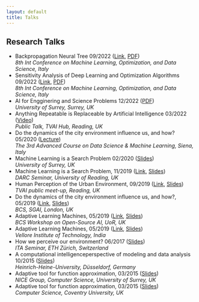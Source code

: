 ```yaml
---
layout: default
title: Talks
---
```


<!---  
<a href="{{site.baseurl}}/index">Home</a> | 
<a href="{{site.baseurl}}/profile">Profile</a> | 
<a href="{{site.baseurl}}/publications">Publications</a> | 
<a href="{{site.baseurl}}/research">Research</a> | 
<a href="{{site.baseurl}}/teaching">Teaching</a> --->

## Research Talks 

* Backpropagation Neural Tree 09/2022 (<a href="https://lod2022.icas.cc/tutorial-speakers/" target="_blank">Link</a>, <a href="/data/Research_Talks/LOD_NeuralTree_tutorial_OjhaV.pdf" target="_blank">PDF</a>) <br> _8th Int Conference on Machine Learning, Optimization, and Data Science, Italy_
* Sensitivity Analysis of Deep Learning and Optimization Algorithms 09/2022 (<a href="https://lod2022.icas.cc/tutorial-speakers/" target="_blank">Link</a>, <a href="/data/Research_Talks/LOD_SensitivityAnalysis_tutotial_OjhaV.pdf" target="_blank">PDF</a>) <br> _8th Int Conference on Machine Learning, Optimization, and Data Science, Italy_
* AI for Engginering and Science Problems 12/2022 (<a href="/data/Research_Talks/Surrey/AI4Eng.pdf" target="_blank">PDF</a>) <br> _University of Surrey, Surrey, UK_
* Anything Repeatable is Replaceable by Artificial Intelligence 03/2022 (<a href="https://youtu.be/3U4-7Y-epFw?t=86" target="_blank">Video</a>) <br> _Public Talk, TVAI Hub, Reading, UK_ 
* Do the dynamics of the city environment influence us, and how? 05/2020 (<a href="https://acdl2020.icas.xyz/lecturers/" target="_blank">Lecture</a>)<br> _The 3rd Advanced Course on Data Science & Machine Learning, Siena, Italy_
* Machine Learning is a Search Problem 02/2020 (<a href="/data/Research_Talks/Surrey/ML_Is_A_Search_Prob_VOjha.pdf" target="_blank">Slides</a>) <br> _University of Surrey, UK_
* Machine Learning is a Search Problem, 11/2019 (<a href="https://research.reading.ac.uk/met-darc/news-and-events/darc-seminar-series/" target="_blank">Link</a>, <a href="/data/Research_Talks/Surrey/ML_Is_A_Search_Prob_VOjha.pdf" target="_blank">Slides</a>) <br> _DARC Seminar, University of Reading, UK_
* Human Perception of the Urban Environment, 09/2019 (<a href="https://www.meetup.com/Thames-Valley-Artificial-Intelligence-Meetup/events/263027968/" target="_blank">Link</a>, <a href="https://archive.arch.ethz.ch/esum/downloads/presentations/ESUM_Full_presenation.pdf" target="_blank">Slides</a>) <br> _TVAI public meet-up, Reading, UK_
* Do the dynamics of the city environment influence us, and how?, 05/2019 (<a href="https://www.bcs.org/events-calendar/2019/may/uk-symposium-on-knowledge-discovery-and-data-mining-2019-bcs-sgai-the-specialist-group-on-artificial-intelligence/" target="_blank">Link</a>, <a href="https://archive.arch.ethz.ch/esum/downloads/presentations/ESUM_Full_presenation.pdf" target="_blank">Slides</a>) <br>  _BCS, SGAI, London, UK_ 
* Adaptive Learning Machines, 05/2019 (<a href="https://ossg.bcs.org/blog/event/open-source-ai-april-2019/" target="_blank">Link</a>, <a href="https://ossg.bcs.org/wp-content/uploads/04-19-varun.pdf" target="_blank">Slides</a>) <br>  _BCS Workshop on Open-Source AI, UoR, UK_ 
* Adaptive Learning Machines, 05/2019 (<a href="https://ossg.bcs.org/blog/event/open-source-ai-april-2019/" target="_blank">Link</a>, <a href="https://ossg.bcs.org/wp-content/uploads/04-19-varun.pdf" target="_blank">Slides</a>) <br>  _Vellore Institute of Technology, India_
* How we perceive our environment? 06/2017 (<a href="https://archive.arch.ethz.ch/esum/downloads/presentations/Varun_ITA_talk_14_6_17.pdf" target="_blank">Slides</a>) <br> _ITA Seminar, ETH Zürich, Switzerland_ 
* A computational intelligenceperspective of modeling and data analysis 10/2015 (<a href="/data/Research_Talks/Dusseldorf/Varun_Dusseldorf_IPROCOM.pdf" target="_blank">Slides</a>) <br>  _Heinrich-Heine-University, Düsseldorf, Germany_ 
* Adaptive tool for function approximation, 03/2015 (<a href="/data/Research_Talks/Surrey/03_2015_Varun_UK_FNT_CS.pdf" target="_blank">Slides</a>) <br> _NICE Group, Computer Science, University of Surrey, UK_
* Adaptive tool for function approximation, 03/2015 (<a href="/data/Research_Talks/Surrey/03_2015_Varun_UK_FNT_CS.pdf" target="_blank">Slides</a>) <br> _Computer Science, Coventry University, UK_ 


<!--

IEEE Senior Member, Fellow of the Higher Education Academy, UK

### Education
PhD in Computer Science, Technical University of Ostrava, Czech Republic <br>
<a href="https://dspace.vsb.cz/handle/10084/112274?locale-attribute=en" target="_blank">_Feature Selection and Function Approximation Using Adaptive Algorithms_</a>


### Experience
* Senior Lecturer in Computting, _Newcastle University_, UK (current) <br>
* Lecturer in Computer Science, _University of Reading_, UK  <br>
* Postdoctoral Fellow, _ETH Zürich: Zürich_, Switzerland <br>
* Marie Curie Fellow, _Technical University of Ostrava_, Czech Republic <br>
* Research Fellow, _Visva-Bharati University_, India <br>

### Administration
* Deputy Director of Undergraduate Studies <br> _Department of Computer Science, the University of Reading_ (2021 – 2022)
* Chair of Board of Studies and Student Experience <br> _Department of Computer Science, the University of Reading_ (2021 – 2022)
* Degree Project Coordinator <br> _Department of Computer Science, the University of Reading_ (2019 – 2022)

### Community Services
* Program Chair of the 7th International Conference Machine Learning, Optimization, and Data Science,
LOD 2021, Lake District, United Kingdom, October 04–08, 202* (<a href="https://lod202*icas.cc/" target="_blank">LOD 2021</a>)
* Program Chair of 6th International Conference Machine Learning, Optimization, and Data Science,
LOD 2020, Siena, Italy, July 19–23, 2020. (<a href="https://lod2020.icas.xyz/" target="_blank">LOD 2020</a>)
* Co-organizer of 1st Advanced Online & Onsite Course & Symposium on Artificial Intelligence & Neuroscience, October 5 – 8, 2021,  Grasmere, Lake District, England – UK (<a href="https://acain202*artificial-intelligence-sas.org/" target="_blank">ACAIN 2021</a>) 
* Steering Committee Founding Member of Thames Valley AI Hub (<a href="https://tvsp.herokuapp.com/" target="_blank">TVAI Hub</a>) 2019–present
* Session Chair of 30th International Conference on Artificial Neural Networks (ICANN 2021)
* Session Chair of 27th ACM SIGKDD Conf on Knowledge Discovery and Data Mining (KDD 2021)
* Session Chair of World Congress on Global Optimization, (online) Athens, Greece, 2021
* Session Chair of World Congress on Computational Intelligence, Vancouver, Canada, 2016
* Session Chair of 5th Int. Conf. on Innovations in Bio-Inspired Computing and Applications, Ostrava
* Chair of a Curriculum Review Working Group, Department of Computer Science, UoR, 2019
* Member of a Wellbeing, Inclusion, Diversity and Equality Committee, UoR, 2020 – present
* Chair of PhD Monitoring Committee, Department of Computer Science, UoR, 2018–present
* Co-Developer of an Industry-Academic Certification, Dept of Computer Science, UoR, 2019
* Member of Center for Mathematics of Planet Earth, University of Reading, 2020–2021
* Co-host of UKIEPC - The UK & Ireland Programming Contest 2018 at UoR
* Reviewer of PhD Thesis at the University of Reading, 2020
* Reviewer of Grant Proposals of UK, Natural Environment Research Council, 2019, 
Grant Proposals of Czech Science Foundation, 2017, 
and Grant Proposals (internal) of MPCS University of Reading
* Reviewer of Journals of IEEE Transaction of Neural Networks, IEEE Transaction of Fuzzy Systems,
IEEE Transaction of Evolutionary Computation, IEEE Access, Applied Soft Computing, Elsevier, Engineering
Application of Artificial Intelligence, Elsevier, Artificial Intelligence Review, Springer, and
Pattern Analysis and Application, Springer.
* Guest Editor of Data-Driven Modeling for Smart Cities, Frontiers in Sustainable Cities, 2021
* Program Committee Member of KDD (2019,2020, 2021), ACM SDM22

### Conference Presentations
* World Congress on Global Optimization, (Online), Athens, Greece, 06/2021 (<a href="/data/Research_Talks/Confrence_Presentations/2021_WCGO.pdf" target="_blank">Slides</a>)
* IEEE World Congress on Computational Intelligence, (Online) Glasgow, UK, 06/2020 (<a href="/data/Research_Talks/Confrence_Presentations/2020_WCCI.pdf" target="_blank">Slides</a>)
* 3rd Eur. Netw. Intell. Conf. ENIC 2016 Wrocław, Poland, 09/2016
* IEEE World Congress on Computational Intelligence, Vancouver, Canada, 07/2016 (<a href="/data/Research_Talks/Confrence_Presentations/2016_WCCI.pdf" target="_blank">Slides</a>)
* Int. Congr. on Particle Tech. PARTEC 2016, Nuremberg, Germany, 04/2016
* 7th World Cong. on Nature and Biologically Inspired Comput. South Africa, 12/2015
* 2nd Int. Afro-European Conf. for Ind. Adv. Paris, France, 09/2015
* 14th Int. Conf. on Intell. Syst. Design and Appl. Okinawa, Japan, 12/2014
* 6th World Cong. on Nature and Biologically Inspired Comput. Porto, Portugal, 07/2014
* Int. Conf. on Advances in Comput. and Commun. Kochi, India, 05/2012
* 1st Int. Conf. on Soft Compt., Artificial Intell. and Appl. Delhi, India, 05/2012
* 2nd Int. Conf. on Inform. and Netw. Tech. Chennai, India, 04/2012
* Int. Conf. on Modeling, Opt. and Comput. Kanyakumari, India, 04/2012

### Workshops, Seminars, Summer School Participations
* Annual General Assembly 2018 of IEEE Switzerland, Geneva, Switzerland, 04/2018
* 30th International Conference on Artificial Neural Networks, (online), 09/2021
* 27th ACM SIGKDD Conference on Knowledge Discovery and Data Mining, (online), 08/2021
* 3rd Advanced Course on Data Science & Machine Learning (ACDL), (online) 07/2020
* 3rd Advance Data Science Conference, (online) Manchester, UK, 05/2020
* 09/2019 World of Work Conference, Henley Business School, UoR, Reading, UK
* 2nd Advanced Course on Data Science & Machine Learning (ACDL), Tuscany, Italy, 07/2019
* 2nd Advance Data Science Conference, Manchester, UK, 05/2019
* Advance Data ScienceWorkshop, KNIME Summit, Berlin, Germany, 03/2019
* Technical Writing Skills for Future S&T Leaders, Babes-Bolyai University, Romania, 09/2015
* The 4th IPROCOM Advance Course on Research Writing Skills, AstraZeneca Plc. UK, 03/2015
* Intelligent Modeling, Techniques & Applications, Jagiellonian University, Kraków, Poland, 10/2014
* Multiscale Modeling: Theory & Application, Ecole des Mines Albi, France, 07/2014
* The 3rd Int. Cybernetics Summer School, TUO, Czech Republic, 06/2014
* The 1st IPROCOM Training Course, Research Center Pharmaceutical Eng., Graz, Austria, 01/2014

### Research Visits
* University of Surrey, Guildford, UK, 05/2015 (<a href="https://arxiv.org/abs/1709.04318" target="_blank">Work</a>)
* Jagiellonian University, Kraków, Poland, 11/2015 (<a href="https://doi.org/10.2147/IJN.S71847" target="_blank">Work</a>)
* Heinrich-Heine-University, Düsseldorf, Germany, 10/2015
* Indian Institute of Engineering, Science and Technology, India, 2011--2013 (<a href="https://arxiv.org/abs/1707.00561" target="_blank">Work</a>)

### Awards & Honors
* Received School’s Excellence in Teaching & Learning Award for implementing an _industrial cooperation on projects_ , UoR, UK, 2022
* Undergraduate Research Opportunities Programme (£1,320), University of Reading fund to host a research internship on complex data visualization (PI).
* Received School’s Excellence in Teaching & Learning Award for implementing an industrial certification to a Data Mining module, UoR, UK, 2019
* Received School’s Reward– Celebrating Success in Teaching & Learning for implementing novel ideas in the degree project, UoR, UK, 2019
* Achieved 98 percentile among 0.14 million candidates in Graduate Aptitude Test in Engineering conducted by Indian Institute of Sciences and seven IITs.
* Awarded _Certificate of Merit_ for 1st rank in master’s degree cohort
* Awarded _Certificate of Merit_ for 1st rank in bachelor’s degree cohort
* Obtained 3rd place at Breaking the Wall of Perception of Cities at Falling Walls Lab, Paris, France, 2017 -->


<!--
### Funding
* Co-I, Innovate UK Knogledge transfer project with Optimal Monitoring (£113,740) 2019 - 2021 
* Co-I, Innovate UK Knogledge transfer project with CrowdCharge (£116,007) 2021 - 2023 
* Co-I, EPSRC's University of Reading DTP PhD project (£66,000) 2019 - 2023 
* PI, Kosnic Liting Ltd. PhD project (£33,000) 2019, 2022 and EPSRC's University of Reading DTP PhD project (£33,000) 2019-2022 -->

<!--
### Selected Papers
* **Ojha V**, Nicosia G. (2022) Backpropagation Neural Tree, _Neural Networks_, 149, 66--83, Elsevier. (<a href="https://github.com/vojha-code/BNeuralT" target="_blank">Code</a>, <a href="https://arxiv.org/abs/2202.02248" target="_blank">PDF</a>)
* Pravin C, Martino I, Nicosia G, **Ojha V** (2021). Adversarial robustness in deep learning: Attacks on fragile neurons. _The 30th Int. Conf. on Artificial Neural Networks_, ICANN (pp 16-28), Springer, LNCS, Bratislava, Slovakia. (<a href="https://centaur.reading.ac.uk/99457/" target="_blank">PDF</a>)
* **Ojha VK**, Snášel V, Abraham A. (2018). Multiobjective programming for type-2 hierarchical fuzzy trees, _IEEE Transaction on Fuzzy Systems, 26_(2), 915--936. (<a href="https://arxiv.org/abs/1705.05769" target="_blank">PDF</a>)
* Vandaele R, Dance SL, **Ojha V**. (2021). Deep learning for automated river-level monitoring through river camera images: an approach based on water segmentation and transfer learning, _Hydrology and Earth System Sciences 25(8)_ 4435--4453 (<a href="https://doi.org/10.5194/hess-25-4435-2021" target="_blank">Data, PDF</a>)
* **Ojha VK**, Griego D, Kuliga S, Bielik M, Bus P, Schaeben C, Treyer L, Standfest M, Schneider S, Konig R, Donath D,  Schmitt G. (2019). Machine learning approaches to understand the influence of urban environments on human's physiological response, _Information Sciences, 474_, 154--169. Elsevier. (<a href="https://arxiv.org/abs/1812.06128" target="_blank">PDF</a>)
<!-- * **Ojha VK**, Schiano S,  Wu C, Abraham A, Snášel V (2016) Predictive modelling of die filling of the pharmaceutical granules using the flexible neural tree,  _Neural Computing Application 29_(7), 467--48* Springer. (<a href="https://arxiv.org/abs/1709.04318" target="_blank">PDF</a>)  -->

<!---### Professional Membership
* Senior Member, Institute of Electrical and Electronics Engineers (IEEE)
* Member, Association for Computing Machinery (ACM)--->

